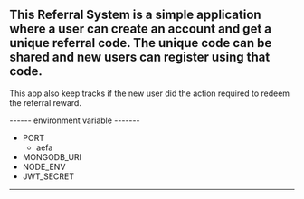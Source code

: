 ## This Referral System is a simple application where a user can create an account and get a unique referral code. The unique code can be shared and new users can register using that code.
This app also keep tracks if the new user did the action required to redeem the referral reward.


------ environment variable -------

- PORT
  - aefa  
- MONGODB_URI
- NODE_ENV
- JWT_SECRET

------------------------------------
